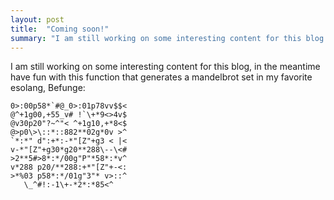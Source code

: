 ```yaml
---
layout: post
title:  "Coming soon!"
summary: "I am still working on some interesting content for this blog. New posts will be published soon."
---
```

I am still working on some interesting content for this blog, in the meantime have fun with this function that generates a mandelbrot set in my favorite esolang, Befunge:

```befunge
0>:00p58*`#@_0>:01p78vv$$<
@^+1g00,+55_v# !`\+*9<>4v$
@v30p20"?~^"< ^+1g10,+*8<$
@>p0\>\::*::882**02g*0v >^
`*:*" d":+*:-*"[Z"+g3 < |<
v-*"[Z"+g30*g20**288\--\<#
>2**5#>8*:*/00g"P"*58*:*v^
v*288 p20/**288:+*"[Z"+-<:
>*%03 p58*:*/01g"3"* v>::^
   \_^#!:-1\+-*2*:*85<^
```
